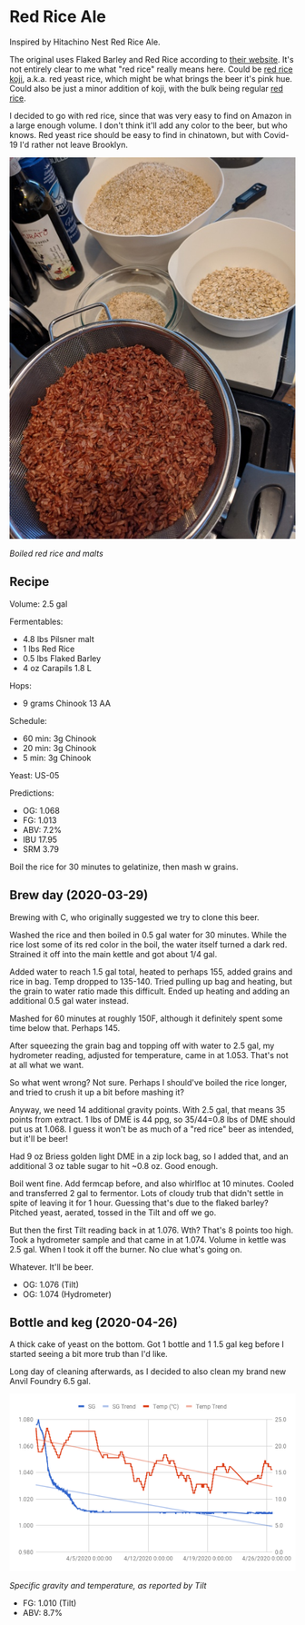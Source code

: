 
# Red Rice Ale

Inspired by Hitachino Nest Red Rice Ale.

The original uses Flaked Barley and Red Rice according to [their
website](https://hitachino.cc/en/beer/). It's not entirely clear to me
what "red rice" really means here. Could be [red rice
koji](https://en.wikipedia.org/wiki/Red_yeast_rice), a.k.a. red yeast
rice, which might be what brings the beer it's pink hue. Could also be
just a minor addition of koji, with the bulk being regular [red
rice](https://en.wikipedia.org/wiki/Red_rice).

I decided to go with red rice, since that was very easy to find on
Amazon in a large enough volume. I don't think it'll add any color to
the beer, but who knows. Red yeast rice should be easy to find in
chinatown, but with Covid-19 I'd rather not leave Brooklyn.

![Fermentables](fermentables_2020-03-29.jpg)

*Boiled red rice and malts*

## Recipe

Volume: 2.5 gal

Fermentables:
 - 4.8 lbs Pilsner malt
 - 1 lbs Red Rice
 - 0.5 lbs Flaked Barley
 - 4 oz Carapils 1.8 L

Hops:
 - 9 grams Chinook 13 AA

Schedule:
 - 60 min: 3g Chinook
 - 20 min: 3g Chinook
 - 5 min: 3g Chinook

Yeast: US-05

Predictions:
 - OG: 1.068
 - FG: 1.013
 - ABV: 7.2%
 - IBU 17.95
 - SRM 3.79

Boil the rice for 30 minutes to gelatinize, then mash w grains.

## Brew day (2020-03-29)

Brewing with C, who originally suggested we try to clone this beer.

Washed the rice and then boiled in 0.5 gal water for 30 minutes. While
the rice lost some of its red color in the boil, the water itself
turned a dark red. Strained it off into the main kettle and got about
1/4 gal.

Added water to reach 1.5 gal total, heated to perhaps 155, added
grains and rice in bag. Temp dropped to 135-140. Tried pulling up bag
and heating, but the grain to water ratio made this difficult. Ended
up heating and adding an additional 0.5 gal water instead.

Mashed for 60 minutes at roughly 150F, although it definitely spent
some time below that. Perhaps 145.

After squeezing the grain bag and topping off with water to 2.5 gal,
my hydrometer reading, adjusted for temperature, came in at
1.053. That's not at all what we want.

So what went wrong? Not sure. Perhaps I should've boiled the rice
longer, and tried to crush it up a bit before mashing it?

Anyway, we need 14 additional gravity points. With 2.5 gal, that means
35 points from extract. 1 lbs of DME is 44 ppg, so 35/44=0.8 lbs of
DME should put us at 1.068. I guess it won't be as much of a "red
rice" beer as intended, but it'll be beer!

Had 9 oz Briess golden light DME in a zip lock bag, so I added that,
and an additional 3 oz table sugar to hit ~0.8 oz. Good enough.

Boil went fine. Add fermcap before, and also whirlfloc at 10
minutes. Cooled and transferred 2 gal to fermentor. Lots of cloudy
trub that didn't settle in spite of leaving it for 1 hour. Guessing
that's due to the flaked barley? Pitched yeast, aerated, tossed in the
Tilt and off we go.

But then the first Tilt reading back in at 1.076. Wth? That's 8 points
too high. Took a hydrometer sample and that came in at 1.074. Volume
in kettle was 2.5 gal. When I took it off the burner. No clue what's
going on.

Whatever. It'll be beer.

 - OG: 1.076 (Tilt)
 - OG: 1.074 (Hydrometer)


## Bottle and keg (2020-04-26)

A thick cake of yeast on the bottom. Got 1 bottle and 1 1.5 gal keg
before I started seeing a bit more trub than I'd like.

Long day of cleaning afterwards, as I decided to also clean my brand
new Anvil Foundry 6.5 gal.

![SG and Temp from Tilt](tilt_2020-03-29.png)

*Specific gravity and temperature, as reported by Tilt*

- FG: 1.010 (Tilt)
- ABV: 8.7%
